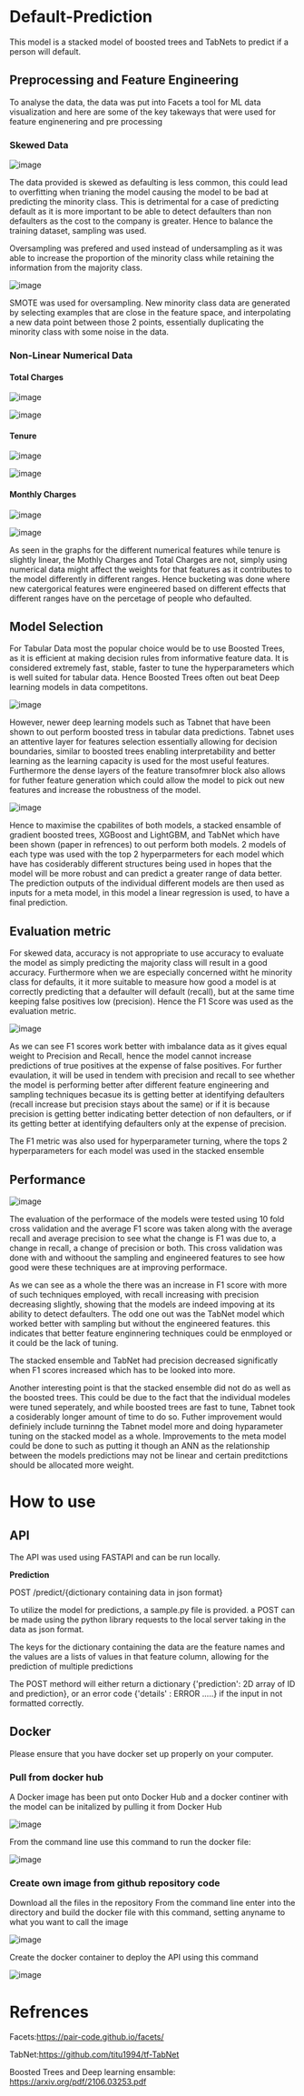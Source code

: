 # Default-Prediction
This model is a stacked model of boosted trees and TabNets to predict if a person will default.

## Preprocessing and Feature Engineering

To analyse the data, the data was put into Facets a tool for ML data visualization and here are some of the key takeways that were used for feature enginenering and pre processing

### Skewed Data

![image](https://user-images.githubusercontent.com/81459293/154807825-e230e6a9-d02a-42f8-a1bd-5094d11b835d.png)

The data provided is skewed as defaulting is less common, this could lead to overfitting when trianing the model causing the model to be bad at predicting the minority class. This is detrimental for a case of predicting default as it is more important to be able to detect defaulters than non defaulters as the cost to the company is greater. Hence to balance the training dataset, sampling was used.

Oversampling was prefered and used instead of undersampling as it was able to increase the proportion of the minority class while retaining the information from the majority class.

![image](https://user-images.githubusercontent.com/81459293/154808221-80b21154-39be-4bd6-b26b-729b722534e8.png)

SMOTE was used for oversampling. New minority class data are generated by selecting examples that are close in the feature space, and interpolating a new data point between those 2 points, essentially duplicating the minority class with some noise in the data.

### Non-Linear Numerical Data

#### Total Charges

![image](https://user-images.githubusercontent.com/81459293/154806928-23054f39-95bd-425d-b44e-1f2f5fb1f43f.png)

![image](https://user-images.githubusercontent.com/81459293/154806950-e7776d79-256e-4927-a00b-0b1dc706b2fe.png)

#### Tenure

![image](https://user-images.githubusercontent.com/81459293/154807308-1135d3e9-3db4-44e5-8403-cb1ae2791b78.png)

![image](https://user-images.githubusercontent.com/81459293/154807333-015d370e-540a-4c02-90c2-8d6d89c32934.png)

#### Monthly Charges

![image](https://user-images.githubusercontent.com/81459293/154807432-6c9e6a50-6431-4a79-8706-9b92fe409a9f.png)

![image](https://user-images.githubusercontent.com/81459293/154807453-bf7532fd-634b-4171-bfe5-5e05f119d52d.png)

As seen in the graphs for the different numerical features while tenure is slightly linear, the Mothly Charges and Total Charges are not, simply using numerical data might affect the weights for that features as it contributes to the model differently in different ranges. Hence bucketing was done where new catergorical features were engineered based on different effects that different ranges have on the percetage of people who defaulted.

## Model Selection

For Tabular Data most the popular choice would be to use Boosted Trees, as it is efficient at making decision rules from informative feature data. It is considered extremely fast, stable, faster to tune the hyperparameters which is well suited for tabular data. Hence Boosted Trees often out beat Deep learning models in data competitons.

![image](https://user-images.githubusercontent.com/81459293/154810583-8e05aa96-d2ad-4e23-9415-ecead4cf1906.png)

However, newer deep learning models such as Tabnet that have been shown to out perform boosted tress in tabular data predictions. Tabnet uses an attentive layer for features selection essentially allowing for decision boundaries, similar to boosted trees enabling interpretability and better learning as the learning capacity is used for the most useful features. Furthermore the dense layers of the feature transofmrer block also allows for futher feature generation which could allow the model to pick out new features and increase the robustness of the model.

![image](https://user-images.githubusercontent.com/81459293/154811054-b9eb7a04-a89d-4c0f-868e-4ea197c5280d.png)

Hence to maximise the cpabilites of both models, a stacked ensamble of gradient boosted trees, XGBoost and LightGBM, and TabNet which have been shown (paper in refrences) to out perform both models. 2 models of each type was used with the top 2 hyperparmeters for each model which have has cosiderably different structures being used in hopes that the model will be more robust and can predict a greater range of data better. The prediction outputs of the individual different models are then used as inputs for a meta model, in this model a linear regression is used, to have a final prediction.

## Evaluation metric

For skewed data, accuracy is not appropriate to use accuracy to evaluate the model as simply predicting the majority class will result in a good accuracy. Furthermore when we are especially concerned witht he minority class for defaults, it it more suitable to measure how good a model is at correctly predicting that a defaulter will default (recall), but at the same time keeping false positives low (precision). Hence the F1 Score was used as the evaluation metric.

![image](https://user-images.githubusercontent.com/81459293/154809403-dbdee3e1-c270-4320-a21f-d5df79118fa9.png)

As we can see F1 scores work better with imbalance data as it gives equal weight to Precision and Recall, hence the model cannot increase predictions of true positives at the expense of false positives. For further evaulation, it will be used in tendem with precision and recall to see whether the model is performing better after different feature engineering and sampling techniques becasue its is getting better at identifying defaulters (recall increase but precision stays about the same) or if it is because precision is getting better indicating better detection of non defaulters, or if its getting better at identifying defaulters only at the expense of precision.

The F1 metric was also used for hyperparameter turning, where the tops 2 hyperparameters for each model was used in the stacked ensemble

## Performance

![image](https://user-images.githubusercontent.com/81459293/155009338-9ed1d4d1-37e4-4a98-aeab-1bef9d4d7ce9.png)

The evaluation of the performace of the models were tested using 10 fold cross validation and the average F1 score was taken along with the average recall and average precision to see what the change is F1 was due to, a change in recall, a change of precision or both. This cross validation was done with and withoout the sampling and engineered features to see how good were these techniques are at improving performace.

As we can see as a whole the there was an increase in F1 score with more of such techniques employed, with recall increasing with precision decreasing slightly, showing that the models are indeed impoving at its ability to detect defaulters. The odd one out was the TabNet model which worked better with sampling but without the engineered features. this indicates that better feature enginnering techniques could be enmployed or it could be the lack of tuning. 

The stacked ensemble and TabNet had precision decreased significatly when F1 scores increased which has to be looked into more.

Another interesting point is that the stacked ensemble did not do as well as the boosted trees. This could be due to the fact that the individual modeles were tuned seperately, and while boosted trees are fast to tune, Tabnet took a cosiderably longer amount of time to do so. Futher improvement would definiely include turninng the Tabnet model more and doing hyparameter tuning on the stacked model as a whole. Improvements to the meta model could be done to such as putting it though an ANN as the relationship between the models predictions may not be linear and certain preditctions should be allocated more weight.

# How to use

## API

The API was used using FASTAPI and can be run locally.

**Prediction**

POST /predict/{dictionary containing data in json format}

To utilize the model for predictions, a sample.py file is provided. a POST can be made using the python library requests to the local server taking in the data as json format.

The keys for the dictionary containing the data are the feature names and the values are a lists of values in that feature column, allowing for the prediction of multiple predictions

The POST methord will either return a dictionary {'prediction': 2D array of ID and prediction}, or an error code {'details' : ERROR .....} if the input in not formatted correctly.

## Docker

Please ensure that you have docker set up properly on your computer.

### Pull from docker hub 
A Docker image has been put onto Docker Hub and a docker continer with the model can be initalized by pulling it from Docker Hub

![image](https://user-images.githubusercontent.com/81459293/155050181-4c85f88c-2cea-4e6b-b3b5-cecf630a20d7.png)

From the command line use this command to run the docker file:

![image](https://user-images.githubusercontent.com/81459293/155047848-e2e99eab-118e-4511-82b0-5c0c02a90f7b.png)

### Create own image from github repository code

Download all the files in the repository
From the command line enter into the directory and build the docker file with this command, setting anyname to what you want to call the image

![image](https://user-images.githubusercontent.com/81459293/155047806-c2db0769-6171-4a66-8e3b-d8cafd007d05.png)

Create the docker container to deploy the API using this command

![image](https://user-images.githubusercontent.com/81459293/155047699-3562dcff-13dd-47af-a7da-f85c258524d2.png)


# Refrences
Facets:https://pair-code.github.io/facets/

TabNet:https://github.com/titu1994/tf-TabNet

Boosted Trees and Deep learning ensamble: https://arxiv.org/pdf/2106.03253.pdf
